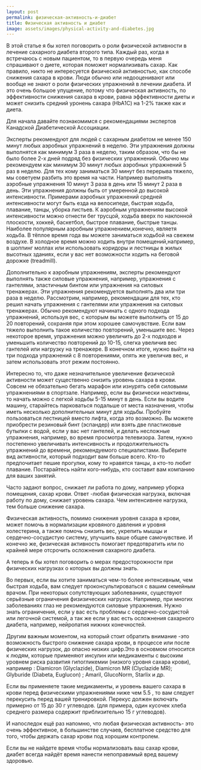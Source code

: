 ```yaml
---
layout: post
permalink: физическая-активность-и-диабет
title: Физическая активность и диабет
image: assets/images/physical-activity-and-diabetes.jpg
---
```


В этой статье я бы хотел поговорить о роли физической активности в лечение сахарного диабета второго типа. Каждый раз,
когда я встречаюсь с новым пациентом, то в первую очередь меня спрашивают о диете, которая поможет нормализивать сахар.
Как правило, никто не интересуется физической активностью, как способе снижения сахара в крови. Люди обычно или
недооценивают или вообще не знают о роли физических упражнений в лечении диабета. И это очень большое упущение, потому
что физическая активность, по эффективности снижения сахара в крови, равна эффективности диеты и может снизить средний
уронень сахара (HbA1C) на 1-2% также как и диета.


Для начала давайте познакомимся с рекомендациями экспертов Канадской Диабетической Ассоциации.


Эксперты рекомендуют для людей с сахарным диабетом не менее 150 минут любых аэробных упражнений в неделю. Эти упражнения
должны выполнятся как минимум 3 раза в неделю, таким образом, что бы не было более 2-х дней подряд без физических
упражнений. Обычно мы рекомендуем как минимум 30 минут любых аэробных упражнений 5 раз в неделю. Для тех кому заниматься
30 минут без перерыва тяжело, мы советуем разбить это время на части. Например выполнять аэробные упражнения 10 минут 3
раза в день или 15 минут 2 раза в день. Эти упражнения должны быть от умеренной до высокой интенсивности. Примерами
аэробных упражнений средней интенсивности могут быть езда на велосипеде, быстрая ходьба, плавание, танцы, уборка
листьев. К аэробным упражнениям высокой интенсивности можно отнести бег трусцой, ходьба вверх по наклонной плоскости,
хоккей, баскетбол, быстрое плавание, быстрые танцы. Наиболее популярным аэробным упражнением,конечно, являетя ходьба. В
тёплое время года вы можете заниматься ходьбой на свежем воздухе. В холодное время можно ходить внутри
помещений,например, в шоппинг моллах или использовать коридоры и лестницы в жилых высотных зданиях, если у вас нет
возможности ходить на беговой дорожке (treadmill).


Дополнительно к aэробным упражнениям, эксперты рекомендуют выполнять также силовые упражнения, например, упражнения с
гантелями, эластичным бинтом или упражнения на силовых тренажерах. Эти упражнения рекомендуется выполнять два или три
раза в неделю.
Рассмотрим, например, рекомендации для тех, кто решил начать упражнения с гантелями или упражнения на силовых
тренажерах. Обычно рекомендуют начинать с одного подхода упражнений, используя вес, с которым вы можете выполнить от 15
до 20 повторений, сохраняя при этом хорошее самочувствие. Если вам тяжело выполнить такое количество повторений,
уменьшите вес. Через некоторое время, упражнения можно увеличить до 2-х подходов и уменьшить количество повторений до
10-15, слегка увеличив вес гантелей или нагрузку на тренажере. В конечном итоге, нужно выйти на три подхода упражнений с
8 повторениями, опять же увеличив вес, и затем использовать этот режим постоянно.


Интересно то, что даже незначительное увеличение физической активности может существенно снизить уровень сахара в крови.
Совсем не обязательно бегать марафон или изнурять себя силовыми упражнениями в спортзале. Например, если вы физически
неактивны, то начать можно с легкой ходьбы 5-15 минут в день. Если вы водите машину, старайтесь парковаться подальше от
места назначения, чтобы иметь несколько дополнительных минут для ходьбы. Пробуйте пользоваться лестницей вместо лифта,
когда это возможно. Вы можете приобрести резиновый бинт (эспандер) или взять две пластиковые бутылки с водой, если у вас
нет гантелей, и делать несложные упражнения, например, во время просмотра телевизора. Затем, нужно постепенно
увеличивать интенсивность и продолжительность упражнений до времени, рекомендуемого специалистами. Выберите вид
активности, который подходит вам больше всего. Кто-то предпочитает пешие прогулки, кому то нравятся танцы, а кто-то
любит плавание. Постарайтесь найти кого-нибудь, кто составит вам компанию для ваших занятий.


Часто задают вопрос, снижает ли работа по дому, например уборка помещения, сахар крови. Ответ -любая физическая
нагрузка, включая работу по дому, снижает уровень сахара. Чем интенсивнее нагрузка, тем больше снижение сахара.


Физическая активность, помимо снижения уровня сахара в крови, может помочь в нормализации кровяного давления и уровня
холестерина, а также помочь снизить вес, укрепить мышцы и сердечно-сосудистую систему, улучшить ваше общее самочувствие.
И конечно же, физическая активность помогает предотвратить или по крайней мере отсрочить осложнения сахарного диабета.


А теперь я бы хотел поговорить о мерах предосторожности при физических нагрузках о которых вы должны знать.


Во первых, если вы хотите заниматься чем-то более интенсивным, чем быстрая ходьба, вам следует проконсультироваться с
вашим семейным врачом. При некоторых сопутствующих заболеваниях, существуют серьёзные ограничения физизических нагрузок.
Например, при многих заболеваниях глаз не рекомендуются силовые упражнения. Нужно знать ограничения, если у вас есть
проблемы с сердечно-сосудистой или легочной системой, а так же если у вас есть осложнения сахарного диабета, например,
нейропатия нижних конечностей.


Другим важным моментом, на который стоит обратить внимание -это возможность быстрого снижение сахара крови, в процессе
или после физических нагрузок, до опасно низких цифр.Это в основмом относится к людям, которые применяют инсулин или
медикаменты с высоким уровнем риска развития гипогликемии (низкого уровня сахара крови), например : Diamicron
(Glyclazide), Diamicron MR (Clyclazide MR); Glyburide (Diabeta, Euglucon) ; Amaril, GlucoNorm, Starlix и др.


Если вы применяете такие медикаменты, и уровень вашего сахара в крови перед физическими упражнениями ниже чем 5.5 , то
вам следует перекусить перед вашей тренировкой. Перекус должен включать примерно от 15 до 30 г углеводов. (для примера,
один кусочек хлеба среднего размера содержит приблизительно 15 г углеводов).


И напоследок ещё раз напомню, что любая физическая активность- это очень эффективное, в большинстве случаев, бесплатное
средство для того, чтобы держать сахар крови под хорошим контролем.


Если вы не найдете время чтобы нормализовать ваш сахар крови, диабет всегда найдёт время нанести непоправимый вред
вашему здоровью.
